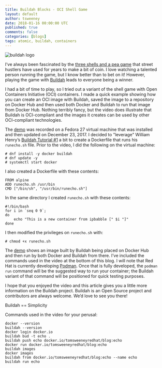 ```yaml
---
title: Buildah Blocks - OCI Shell Game
layout: default
author: tsweeney
date: 2018-01-16 00:00:00 UTC
published: true
comments: false
categories: [blogs]
tags: atomic, buildah, containers
---
```

![buildah logo](https://buildah.io/images/buildah.png)

I’ve always been fascinated by the [three shells and a pea game](https://en.wikipedia.org/wiki/Shell_game) that street hustlers have used for years to make a bit of coin. I love watching a talented person running the game, but I know better than to bet on it! However, playing the game with [Buildah](https://github.com/containers/buildah) leads to everyone being a winner.

I had a bit of time to play, so I tried out a variant of the shell game with Open Containers Initiative (OCI) containers. I made a quick example showing how you can create an OCI image with Buildah, saved the image to a repository on Docker Hub and then used both Docker and Buildah to run that  image from Docker Hub. Nothing terribly fancy, but the video does illustrate that Buildah is OCI-compliant and the images it creates can be used by other OCI-compliant technologies.

<!--readmore-->

The [demo](https://asciinema.org/a/biE5aEvLRJK6uMBwd106eB7S1) was recorded on a Fedora 27 virtual machine that was installed and then updated on December 23, 2017.  I decided to "leverage" William Henry’s [Buildah Tutorial #1](https://github.com/containers/buildah/blob/master/docs/tutorials/tutorials.md) a bit to create a Dockerfile that runs his `runecho.sh` file. Prior to the video, I did the following on the virtual machine:

```
# dnf install -y docker buildah
# dnf update -y
# systemctl start docker
```

I also created a Dockerfile with these contents:

```
FROM alpine
ADD runecho.sh /usr/bin
CMD ["/bin/sh", "/usr/bin/runecho.sh"]
```

In the same directory I created `runecho.sh` with these contents:

```
#!/bin/bash
for i in `seq 0 9`;
do
    echo "This is a new container from ipbabble [" $i "]"
done
```

I then modified the privileges on `runecho.sh` with:

```
# chmod +x runecho.sh
```

The [demo](https://asciinema.org/a/biE5aEvLRJK6uMBwd106eB7S1) shows an image built by Buildah being placed on Docker Hub and then run by both Docker and Buildah from there.  I’ve included the commands used in the video at the bottom of this blog.  I will note that Red Hat is currently developing [Podman](https://github.com/containers/libpod). Once that is fully developed, the `podman run` command will be the suggested way to run your container; the Buildah variant of that command will be positioned for quick testing purposes.

I hope that you enjoyed the video and this article gives you a little more information on the Buildah project. Buildah is an Open Source project and contributors are always welcome. We’d love to see you there!

Buildah == Simplicity

Commands used in the video for your perusal:

```
docker --version
buildah --version
docker login docker.io
buildah bud -t echo .
buildah push echo docker.io/tomsweeneyredhat/blog:echo
docker run docker.io/tomsweeneyredhat/blog:echo
buildah images
docker images
buildah from docker.io/tomsweeneyredhat/blog:echo --name echo
buildah run echo
```
